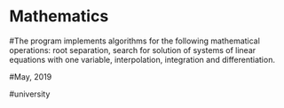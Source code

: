 # Mathematics

#The program implements algorithms for the following mathematical operations: 
root separation, search for solution of systems of linear equations with one variable, 
interpolation, integration and differentiation.

#May, 2019 

#university
